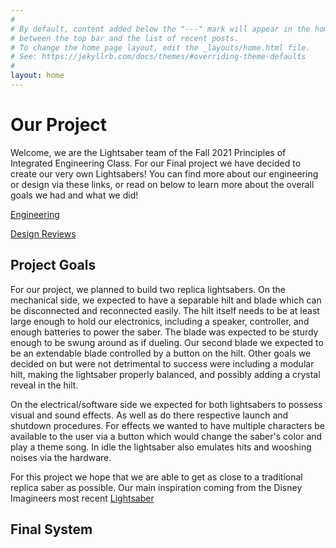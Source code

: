 ```yaml
---
#
# By default, content added below the "---" mark will appear in the home page
# between the top bar and the list of recent posts.
# To change the home page layout, edit the _layouts/home.html file.
# See: https://jekyllrb.com/docs/themes/#overriding-theme-defaults
#
layout: home
---
```


# Our Project

Welcome, we are the Lightsaber team of the Fall 2021 Principles of Integrated
Engineering Class. For our Final project we have decided to create our very own
Lightsabers! You can find more about our engineering or design via these links,
or read on below to learn more about the overall goals we had and what we did!

[Engineering](https://olincollege.github.io/pie-2021-03/Lightsaber/Systems)

[Design Reviews](https://olincollege.github.io/pie-2021-03/Lightsaber/Sprints)


## Project Goals
For our project, we planned to build two replica lightsabers. On the mechanical side,
we expected to have a separable hilt and blade which can be disconnected and
reconnected easily. The hilt itself needs to be at least large enough to hold
our electronics, including a speaker, controller, and enough batteries to power
the saber. The blade was expected to be sturdy enough to be swung around as if
dueling. Our second blade we expected to be an extendable blade controlled by a
button on the hilt. Other goals we decided on but were not detrimental to success
were including a modular hilt, making the lightsaber properly balanced, and
possibly adding a crystal reveal in the hilt.

On the electrical/software side we expected for both lightsabers to possess
visual and sound effects. As well as do there respective launch and shutdown
procedures. For effects we wanted to have multiple characters be available to
the user via a button which would change the saber's color and play a theme song.
In idle the lightsaber also emulates hits and wooshing noises via the hardware.

For this project we hope that we are able to get as close to a traditional replica
saber as possible. Our main inspiration coming from the Disney Imagineers
most recent [Lightsaber](https://youtu.be/ggWBEj8ppgM)


## Final System
